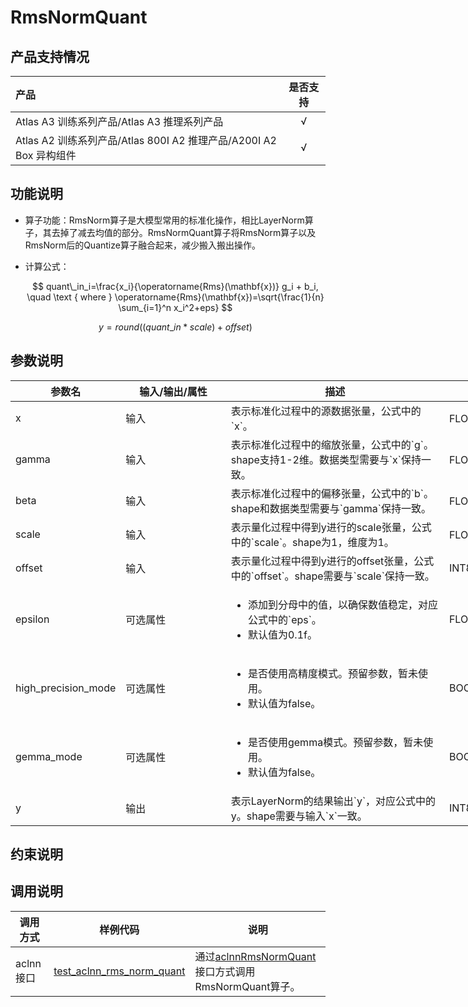 # RmsNormQuant

## 产品支持情况

| 产品 | 是否支持 |
| :---------------------- | :------: |
| <term>Atlas A3 训练系列产品/Atlas A3 推理系列产品</term>                        |    √    |
| <term>Atlas A2 训练系列产品/Atlas 800I A2 推理产品/A200I A2 Box 异构组件</term> |    √    |

## 功能说明

- 算子功能：RmsNorm算子是大模型常用的标准化操作，相比LayerNorm算子，其去掉了减去均值的部分。RmsNormQuant算子将RmsNorm算子以及RmsNorm后的Quantize算子融合起来，减少搬入搬出操作。
- 计算公式：

  $$
  quant\_in_i=\frac{x_i}{\operatorname{Rms}(\mathbf{x})} g_i + b_i, \quad \text { where }   \operatorname{Rms}(\mathbf{x})=\sqrt{\frac{1}{n} \sum_{i=1}^n x_i^2+eps}
  $$

  $$
  y=round((quant\_in*scale)+offset)
  $$

## 参数说明

<table style="undefined;table-layout: fixed; width: 1005px"><colgroup>
  <col style="width: 170px">
  <col style="width: 170px">
  <col style="width: 352px">
  <col style="width: 213px">
  <col style="width: 100px">
  </colgroup>
  <thead>
    <tr>
      <th>参数名</th>
      <th>输入/输出/属性</th>
      <th>描述</th>
      <th>数据类型</th>
      <th>数据格式</th>
    </tr></thead>
  <tbody>
    <tr>
      <td>x</td>
      <td>输入</td>
      <td>表示标准化过程中的源数据张量，公式中的`x`。</td>
      <td>FLOAT16、BFLOAT16</td>
      <td>ND</td>
    </tr>
    <tr>
      <td>gamma</td>
      <td>输入</td>
      <td>表示标准化过程中的缩放张量，公式中的`g`。shape支持1-2维。数据类型需要与`x`保持一致。</td><!--待确认是否适用-->
      <td>FLOAT16、BFLOAT16</td>
      <td>ND</td>
    </tr>
    <tr>
      <td>beta</td>
      <td>输入</td>
      <td>表示标准化过程中的偏移张量，公式中的`b`。shape和数据类型需要与`gamma`保持一致。</td>
      <td>FLOAT16、BFLOAT16</td>
      <td>ND</td>
    </tr>
    <tr>
      <td>scale</td>
      <td>输入</td>
      <td>表示量化过程中得到y进行的scale张量，公式中的`scale`。shape为1，维度为1。</td>
      <td>FLOAT16、BFLOAT16</td>
      <td>ND</td>
    </tr>
    <tr>
      <td>offset</td>
      <td>输入</td>
      <td>表示量化过程中得到y进行的offset张量，公式中的`offset`。shape需要与`scale`保持一致。</td>
      <td>INT8</td>
      <td>ND</td>
    </tr>
    <tr>
      <td>epsilon</td>
      <td>可选属性</td>
      <td><ul><li>添加到分母中的值，以确保数值稳定，对应公式中的`eps`。</li><li>默认值为0.1f。</li></ul></td>
      <td>FLOAT</td>
      <td>-</td>
    </tr>
    <tr>
      <td>high_precision_mode</td>
      <td>可选属性</td>
      <td><ul><li>是否使用高精度模式。预留参数，暂未使用。</li><li>默认值为false。</li></ul></td>
      <td>BOOL</td>
      <td>-</td>
    </tr>
    <tr>
      <td>gemma_mode</td>
      <td>可选属性</td>
      <td><ul><li>是否使用gemma模式。预留参数，暂未使用。</li><li>默认值为false。</li></ul></td>
      <td>BOOL</td>
      <td>-</td>
    </tr>
    <tr>
      <td>y</td>
      <td>输出</td>
      <td>表示LayerNorm的结果输出`y`，对应公式中的y。shape需要与输入`x`一致。</td>
      <td>INT8</td>
      <td>ND</td>
    </tr>
  </tbody></table>


## 约束说明

<!--
- 确定性计算：
  RmsNormQuant默认为确定性实现，暂不支持非确定性实现，确定性计算配置后不会生效。
  -->

## 调用说明

| 调用方式   | 样例代码           | 说明                                         |
| ---------------- | --------------------------- | --------------------------------------------------- |
| aclnn接口  | [test_aclnn_rms_norm_quant](examples/test_aclnn_rms_norm_quant.cpp) | 通过[aclnnRmsNormQuant](docs/aclnnRmsNormQuant.md)接口方式调用RmsNormQuant算子。 |
<!--
| 图模式 | [test_geir_rms_norm_quant](examples/test_geir_rms_norm_quant.cpp)  | 通过[算子IR](op_graph/rms_norm_quant_proto.h)构图方式调用RmsNormQuant算子。         |
-->